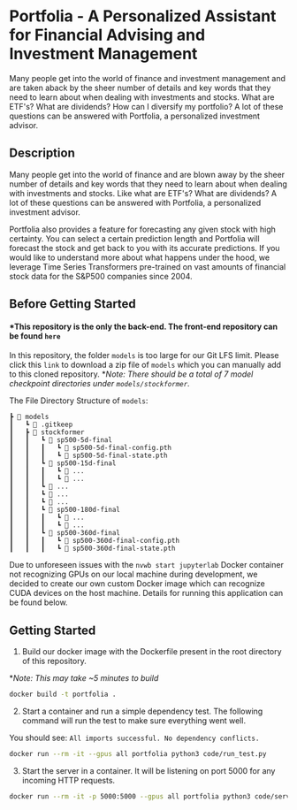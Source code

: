 # Portfolia - A Personalized Assistant for Financial Advising and Investment Management

Many people get into the world of finance and investment management and are taken aback by the sheer number of details and key words that they need to learn about when dealing with investments and stocks. What are ETF's? What are dividends? How can I diversify my portfolio? A lot of these questions can be answered with Portfolia, a personalized investment advisor.

## Description

Many people get into the world of finance and are blown away by the sheer number of details and key words that they need to learn about when dealing with investments and stocks. Like what are ETF's? What are dividends? A lot of these questions can be answered with Portfolia, a personalized investment advisor.

Portfolia also provides a feature for forecasting any given stock with high certainty. You can select a certain prediction length and Portfolia will forecast the stock and get back to you with its accurate predictions. If you would like to understand more about what happens under the hood, we leverage Time Series Transformers pre-trained on vast amounts of financial stock data for the S&P500 companies since 2004.

## Before Getting Started
#### ***This repository is the only the back-end. The front-end repository can be found `here`**

In this repository, the folder `models` is too large for our Git LFS limit. Please click this `link` to download a zip file of `models` which you can manually add to this cloned repository. **Note: There should be a total of 7 model checkpoint directories under `models/stockformer`.*

The File Directory Structure of `models`:
```
┣ 📂 models
┃   ┗ 📜 .gitkeep
┃   ┣ 📂 stockformer
┃   ┃   ┗ 📂 sp500-5d-final
┃   ┃   ┃   ┗ 📜 sp500-5d-final-config.pth
┃   ┃   ┃   ┗ 📜 sp500-5d-final-state.pth
┃   ┃   ┗ 📂 sp500-15d-final
┃   ┃   ┃   ┗ 📜 ...
┃   ┃   ┃   ┗ 📜 ...
┃   ┃   ┗ 📂 ...
┃   ┃   ┗ 📂 ...
┃   ┃   ┗ 📂 ...
┃   ┃   ┗ 📂 sp500-180d-final
┃   ┃   ┃   ┗ 📜 ...
┃   ┃   ┃   ┗ 📜 ...
┃   ┃   ┗ 📂 sp500-360d-final
┃   ┃   ┃   ┗ 📜 sp500-360d-final-config.pth
┃   ┃   ┃   ┗ 📜 sp500-360d-final-state.pth
```

Due to unforeseen issues with the `nvwb start jupyterlab` Docker container not recognizing GPUs on our local machine during development, we decided to create our own custom Docker image which can recognize CUDA devices on the host machine. Details for running this application can be found below.

## Getting Started

1) Build our docker image with the Dockerfile present in the root directory of this repository.

**Note: This may take ~5 minutes to build*

```bash
docker build -t portfolia .
```

2) Start a container and run a simple dependency test. The following command will run the test to make sure everything went well.

You should see: `All imports successful. No dependency conflicts.`
```bash
docker run --rm -it --gpus all portfolia python3 code/run_test.py
```
3) Start the server in a container. It will be listening on port 5000 for any incoming HTTP requests.
```bash
docker run --rm -it -p 5000:5000 --gpus all portfolia python3 code/server.py
```
